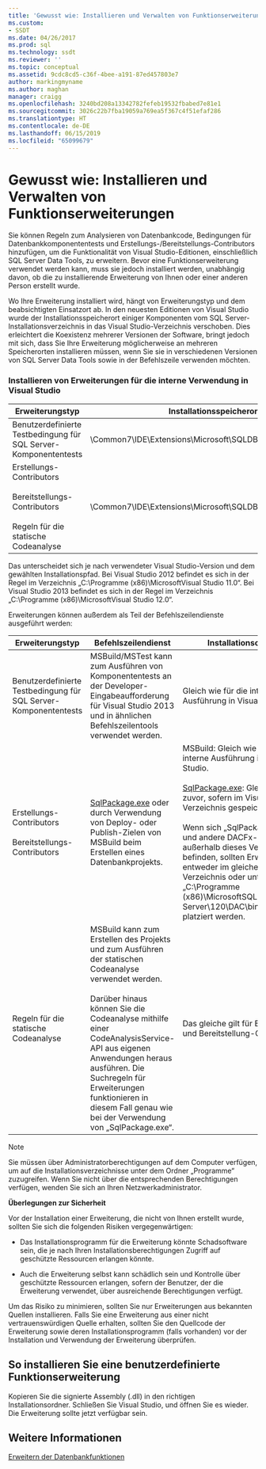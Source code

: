 ```yaml
---
title: 'Gewusst wie: Installieren und Verwalten von Funktionserweiterungen | Microsoft-Dokumentation'
ms.custom:
- SSDT
ms.date: 04/26/2017
ms.prod: sql
ms.technology: ssdt
ms.reviewer: ''
ms.topic: conceptual
ms.assetid: 9cdc8cd5-c36f-4bee-a191-87ed457803e7
author: markingmyname
ms.author: maghan
manager: craigg
ms.openlocfilehash: 3240bd208a13342782fefeb19532fbabed7e81e1
ms.sourcegitcommit: 3026c22b7fba19059a769ea5f367c4f51efaf286
ms.translationtype: HT
ms.contentlocale: de-DE
ms.lasthandoff: 06/15/2019
ms.locfileid: "65099679"
---
```

# <a name="how-to-install-and-manage-feature-extensions"></a>Gewusst wie: Installieren und Verwalten von Funktionserweiterungen
Sie können Regeln zum Analysieren von Datenbankcode, Bedingungen für Datenbankkomponententests und Erstellungs-/Bereitstellungs-Contributors hinzufügen, um die Funktionalität von Visual Studio-Editionen, einschließlich SQL Server Data Tools, zu erweitern. Bevor eine Funktionserweiterung verwendet werden kann, muss sie jedoch installiert werden, unabhängig davon, ob die zu installierende Erweiterung von Ihnen oder einer anderen Person erstellt wurde.  
  
Wo Ihre Erweiterung installiert wird, hängt von Erweiterungstyp und dem beabsichtigten Einsatzort ab. In den neuesten Editionen von Visual Studio wurde der Installationsspeicherort einiger Komponenten vom SQL Server-Installationsverzeichnis in das Visual Studio-Verzeichnis verschoben. Dies erleichtert die Koexistenz mehrerer Versionen der Software, bringt jedoch mit sich, dass Sie Ihre Erweiterung möglicherweise an mehreren Speicherorten installieren müssen, wenn Sie sie in verschiedenen Versionen von SQL Server Data Tools sowie in der Befehlszeile verwenden möchten.  
  
### <a name="installing-extensions-for-use-inside-visual-studio"></a>Installieren von Erweiterungen für die interne Verwendung in Visual Studio  
  
|Erweiterungstyp|Installationsspeicherort|  
|------------------|--------------------|  
|Benutzerdefinierte Testbedingung für SQL Server-Komponententests|<Visual Studio Install Dir>\Common7\IDE\Extensions\\Microsoft\SQLDB\TestConditions|  
|Erstellungs-Contributors<br /><br />Bereitstellungs-Contributors<br /><br />Regeln für die statische Codeanalyse|<Visual Studio Install Dir>\Common7\IDE\Extensions\\Microsoft\SQLDB\DAC\120\Extensions|  
  
Das <Visual Studio Install Dir> unterscheidet sich je nach verwendeter Visual Studio-Version und dem gewählten Installationspfad. Bei Visual Studio 2012 befindet es sich in der Regel im Verzeichnis „C:\Programme (x86)\\MicrosoftVisual Studio 11.0“. Bei Visual Studio 2013 befindet es sich in der Regel im Verzeichnis „C:\Programme (x86)\\MicrosoftVisual Studio 12.0“.  
  
Erweiterungen können außerdem als Teil der Befehlszeilendienste ausgeführt werden:  
  
|Erweiterungstyp|Befehlszeilendienst|Installationsordner|  
|------------------|------------------------|------------------|  
|Benutzerdefinierte Testbedingung für SQL Server-Komponententests|MSBuild/MSTest kann zum Ausführen von Komponententests an der Developer-Eingabeaufforderung für Visual Studio 2013 und in ähnlichen Befehlszeilentools verwendet werden.|Gleich wie für die interne Ausführung in Visual Studio.|  
|Erstellungs-Contributors<br /><br />Bereitstellungs-Contributors|[SqlPackage.exe](../tools/sqlpackage.md) oder durch Verwendung von Deploy- oder Publish-Zielen von MSBuild beim Erstellen eines Datenbankprojekts.|MSBuild: Gleich wie für die interne Ausführung in Visual Studio.<br /><br />[SqlPackage.exe](../tools/sqlpackage.md): Gleich wie zuvor, sofern im Visual Studio-Verzeichnis gespeichert.<br /><br />Wenn sich „SqlPackage.exe“ und andere DACFx-DLLs außerhalb dieses Verzeichnisses befinden, sollten Erweiterungen entweder im gleichen Verzeichnis oder unter „C:\Programme (x86)\\MicrosoftSQL Server\120\DAC\bin\Extensions“ platziert werden.|  
|Regeln für die statische Codeanalyse|MSBuild kann zum Erstellen des Projekts und zum Ausführen der statischen Codeanalyse verwendet werden.<br /><br />Darüber hinaus können Sie die Codeanalyse mithilfe einer CodeAnalysisService-API aus eigenen Anwendungen heraus ausführen. Die Suchregeln für Erweiterungen funktionieren in diesem Fall genau wie bei der Verwendung von „SqlPackage.exe“.|Das gleiche gilt für Erstellungs- und Bereitstellung-Contributors|  
  
> [!NOTE]  
> Sie müssen über Administratorberechtigungen auf dem Computer verfügen, um auf die Installationsverzeichnisse unter dem Ordner „Programme“ zuzugreifen. Wenn Sie nicht über die entsprechenden Berechtigungen verfügen, wenden Sie sich an Ihren Netzwerkadministrator.  
  
**Überlegungen zur Sicherheit**  
  
Vor der Installation einer Erweiterung, die nicht von Ihnen erstellt wurde, sollten Sie sich die folgenden Risiken vergegenwärtigen:  
  
-   Das Installationsprogramm für die Erweiterung könnte Schadsoftware sein, die je nach Ihren Installationsberechtigungen Zugriff auf geschützte Ressourcen erlangen könnte.  
  
-   Auch die Erweiterung selbst kann schädlich sein und Kontrolle über geschützte Ressourcen erlangen, sofern der Benutzer, der die Erweiterung verwendet, über ausreichende Berechtigungen verfügt.  
  
Um das Risiko zu minimieren, sollten Sie nur Erweiterungen aus bekannten Quellen installieren. Falls Sie eine Erweiterung aus einer nicht vertrauenswürdigen Quelle erhalten, sollten Sie den Quellcode der Erweiterung sowie deren Installationsprogramm (falls vorhanden) vor der Installation und Verwendung der Erweiterung überprüfen.  
  
## <a name="to-install-a-custom-feature-extension"></a>So installieren Sie eine benutzerdefinierte Funktionserweiterung  
Kopieren Sie die signierte Assembly (.dll) in den richtigen Installationsordner. Schließen Sie Visual Studio, und öffnen Sie es wieder. Die Erweiterung sollte jetzt verfügbar sein.  
  
## <a name="see-also"></a>Weitere Informationen  
[Erweitern der Datenbankfunktionen](../ssdt/extending-the-database-features.md)  
  

